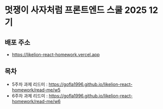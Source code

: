# 멋쟁이 사자처럼 프론트엔드 스쿨 2025 12기

## 배포 주소

- https://likelion-react-homework.vercel.app

## 목차

- 5주차 과제 리드미 : https://gofla1996.github.io/likelion-react-homework/read-me/w5
- 6주차 과제 리드미 : https://gofla1996.github.io/likelion-react-homework/read-me/w6
